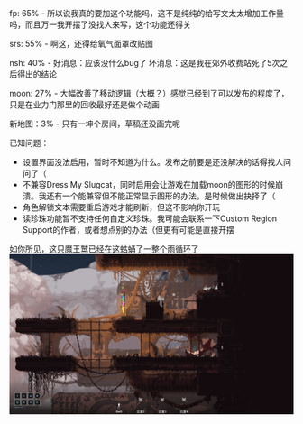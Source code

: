   fp: 65% - 所以说我真的要加这个功能吗，这不是纯纯的给写文太太增加工作量吗，而且万一我开摆了没找人来写，这个功能还得关

 srs: 55% - 啊这，还得给氧气面罩改贴图

 nsh: 40% - 好消息：应该没什么bug了 坏消息：这是我在郊外收费站死了5次之后得出的结论

moon: 27% - 大幅改善了移动逻辑（大概？）感觉已经到了可以发布的程度了，只是在业力门那里的回收最好还是做个动画

新地图：3% - 只有一坤个房间，草稿还没画完呢





已知问题：
- 设置界面没法启用，暂时不知道为什么。发布之前要是还没解决的话得找人问问了（
- 不兼容Dress My Slugcat，同时启用会让游戏在加载moon的图形的时候崩溃。我还有一个能兼容但不能正常显示图形的办法，是时候做出抉择了（
- 角色解锁文本需要重启游戏才能刷新，但这不影响你开玩
- 读珍珠功能暂不支持任何自定义珍珠。我可能会联系一下Custom Region Support的作者，或者想点别的办法（但更有可能是直接开摆



如你所见，这只魔王鹫已经在这蛄蛹了一整个雨循环了
![4!](./screenshots/4.png)